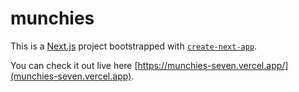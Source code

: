 # munchies

This is a [Next.js](https://nextjs.org/) project bootstrapped with [`create-next-app`](https://github.com/vercel/next.js/tree/canary/packages/create-next-app).

You can check it out live here [https://munchies-seven.vercel.app/](munchies-seven.vercel.app).
